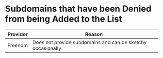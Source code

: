 # Subdomains that have been Denied from being Added to the List

| Provider | Reason |
| ----------- | ----------- |
| Freenom | Does not provide subdomains and can be sketchy occasionally. |
